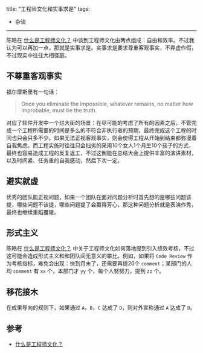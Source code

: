 title: "工程师文化和实事求是"
tags:
- 杂谈
---

陈皓在 [什么是工程师文化？](https://coolshell.cn/articles/17497.html) 中谈到工程师文化由两点组成：自由和效率。不过我认为可以再加一点，那就是实事求是。实事求是要求尊重客观事实，不弄虚作假，不过现实中往往大相径庭。

## 不尊重客观事实
福尔摩斯里有一句话：

> Once you eliminate the impossible, whatever remains, no matter how improbable, must be the truth.

对应了软件开发中一个烂大街的场景：在尽可能的考虑了所有的因素之后，不管完成一个工程所需要的时间是多么的不符合非执行者的预期，最终完成这个工程的时间也只会只多不少。如果无法正视客观事实，则会使得工程从开始到结束都弥漫着自我焦虑。而工程实施时往往只会拙劣的采用10个女人1个月生10个孩子的方式，最终也容易造成工程的反复返工，不过这倒能在总结大会上提供丰富的演讲素材，以及时间紧、任务重的自我感动，然后下次一定。

## 避实就虚
优秀的团队能正视问题，如果一个团队在面对问题分析时首先想的是哪些问题该提，哪些问题不该提，哪些问题提了会赢得芳心，那这种问题分析就是表演作秀，最终也继续重蹈覆辙。

## 形式主义
陈皓在 [什么是工程师文化？](https://coolshell.cn/articles/17497.html) 中关于工程师文化如何落地提到引入绩效考核，不过这可能会造成形式主义和和团队间无意义的攀比。例如，如果将 `Code Review` 作为考核指标，难免会出现：快到月末了，还需要再提20个 `comment`；某部门的人均 `comment` 有 `xx` 个，本部门才 `yy` 个，每个人努努力，提到 `zz` 个。

## 移花接木
在成果导向的规则下，如果通过 `A`，`B`，`C` 达成了 `D`，则对外宣称通过 `A` 达成了 `D`。

## 参考
* [什么是工程师文化？](https://coolshell.cn/articles/17497.html)